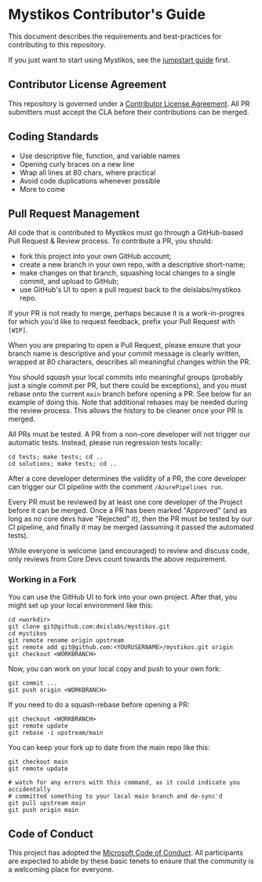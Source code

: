 # Mystikos Contributor's Guide

This document describes the requirements and best-practices for contributing to
this repository.

If you just want to start using Mystikos, see the [jumpstart
guide](doc/dev-jumpstart.md) first.

## Contributor License Agreement

This repository is governed under a [Contributor License
Agreement](https://cla.opensource.microsoft.com/deislabs/mystikos). All PR
submitters must accept the CLA before their contributions can be merged.

## Coding Standards

- Use descriptive file, function, and variable names
- Opening curly braces on a new line
- Wrap all lines at 80 chars, where practical
- Avoid code duplications whenever possible
- More to come

## Pull Request Management

All code that is contributed to Mystikos must go through a GitHub-based Pull
Request & Review process. To contribute a PR, you should:
- fork this project into your own GitHub account;
- create a new branch in your own repo, with a descriptive short-name;
- make changes on that branch, squashing local changes to a single commit, and upload to GitHub;
- use GitHub's UI to open a pull request back to the deislabs/mystikos repo.


If your PR is not ready to merge, perhaps because it is a work-in-progres for
which you'd like to request feedback, prefix your Pull Request with `[WIP]`.

When you are preparing to open a Pull Request, please ensure that your branch
name is descriptive and your commit message is clearly written, wrapped at 80
characters, describes all meaningful changes within the PR.

You should *squash* your local commits into meaningful groups (probably just a
single commit per PR, but there could be exceptions), and you must rebase onto
the current `main` branch before opening a PR. See below for an example of doing this.
Note that additional rebases may be needed during the review process. This allows the
history to be cleaner once your PR is merged.

All PRs must be tested. A PR from a non-core developer will not trigger our
automatic tests. Instead, please run regression tests locally:

```
cd tests; make tests; cd ..
cd solutions; make tests; cd ..
```

After a core developer determines the validity of a PR, the core developer can
trigger our CI pipeline with the comment `/AzurePipelines run`.

Every PR must be reviewed by at least one core developer of the Project before
it can be merged. Once a PR has been marked "Approved" (and as long as no core
devs have "Rejected" it), then the PR must be tested by our CI pipeline, and
finally it may be merged (assuming it passed the automated tests).

While everyone is welcome (and encouraged) to review and discuss code, only
reviews from Core Devs count towards the above requirement.

### Working in a Fork

You can use the GitHub UI to fork into your own project. After that, you might
set up your local environment like this:

```
cd <workdir>
git clone git@github.com:deislabs/mystikos.git
cd mystikos
git remote rename origin upstream
git remote add git@github.com:<YOURUSERNAME>/mystikos.git origin
git checkout <WORKBRANCH>
```

Now, you can work on your local copy and push to your own fork:
```
git commit ...
git push origin <WORKBRANCH>
```

If you need to do a squash-rebase before opening a PR:
```
git checkout <WORKBRANCH>
git remote update
git rebase -i upstream/main
```

You can keep your fork up to date from the main repo like this:
```
git checkout main
git remote update

# watch for any errors with this command, as it could indicate you accidentally
# committed something to your local main branch and de-sync'd
git pull upstream main
git push origin main
```

## Code of Conduct

This project has adopted the [Microsoft Code of
Conduct](https://opensource.microsoft.com/codeofconduct/). All participants are
expected to abide by these basic tenets to ensure that the community is a
welcoming place for everyone.

